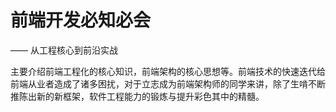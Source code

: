 # 前端开发必知必会

—— 从工程核心到前沿实战

主要介绍前端工程化的核心知识，前端架构的核心思想等。前端技术的快速迭代给前端从业者造成了诸多困扰，对于立志成为前端架构师的同学来讲，除了生啃不断推陈出新的新框架，软件工程能力的锻炼与提升彩色其中的精髓。

## 